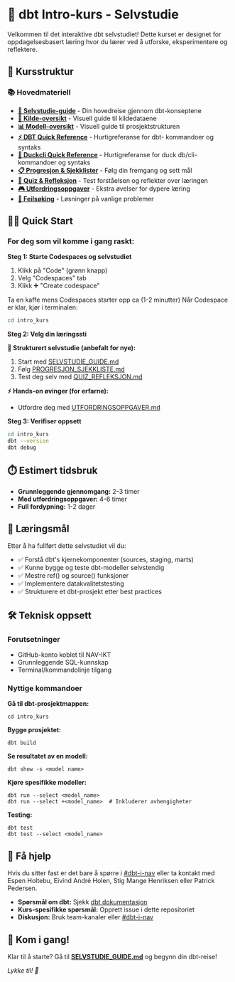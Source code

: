 # 🚀 dbt Intro-kurs - Selvstudie

Velkommen til det interaktive dbt selvstudiet! Dette kurset er designet for oppdagelsesbasert læring hvor du lærer ved å utforske, eksperimentere og reflektere.

## 🎯 Kursstruktur

### 📚 Hovedmateriell
- **[📖 Selvstudie-guide](kursmatrialet/SELVSTUDIE_GUIDE.md)** - Din hovedreise gjennom dbt-konseptene
- **[📀 Kilde-oversikt](kursmatrialet/KILDE_OVERSIKT.md)** - Visuell guide til kildedataene
- **[📊 Modell-oversikt](kursmatrialet/MODELL_OVERSIKT.md)** - Visuell guide til prosjektstrukturen
- **[⚡ DBT Quick Reference](kursmatrialet/QUICK_REFERENCE.md)** - Hurtigreferanse for dbt- kommandoer og syntaks
- **[🦆 Duckcli Quick Reference](kursmatrialet/DUCKCLI_REFERENCE.md)** - Hurtigreferanse for duck db/cli- kommandoer og syntaks
- **[📋 Progresjon & Sjekklister](kursmatrialet/PROGRESJON_SJEKKLISTE.md)** - Følg din fremgang og sett mål
- **[🧠 Quiz & Refleksjon](kursmatrialet/QUIZ_REFLEKSJON.md)** - Test forståelsen og reflekter over læringen
- **[🎮 Utfordringsoppgaver](kursmatrialet/UTFORDRINGSOPPGAVER.md)** - Ekstra øvelser for dypere læring
- **[🚨 Feilsøking](kursmatrialet/FEILSOKING.md)** - Løsninger på vanlige problemer


## 🏃‍♂️ Quick Start

### For deg som vil komme i gang raskt:

**Steg 1: Starte Codespaces og selvstudiet**

1. Klikk på "Code" (grønn knapp)
2. Velg "Codespaces" tab
3. Klikk :heavy_plus_sign: "Create codespace"

Ta en kaffe mens Codespaces starter opp ca (1-2 minutter)
Når Codespace er klar, kjør i terminalen:

```bash
cd intro_kurs
```

**Steg 2: Velg din læringssti**

**🎯 Strukturert selvstudie (anbefalt for nye):**
1. Start med [SELVSTUDIE_GUIDE.md](kursmatrialet/SELVSTUDIE_GUIDE.md)
2. Følg [PROGRESJON_SJEKKLISTE.md](kursmatrialet/PROGRESJON_SJEKKLISTE.md)
3. Test deg selv med [QUIZ_REFLEKSJON.md](kursmatrialet/QUIZ_REFLEKSJON.md)

**⚡ Hands-on øvinger (for erfarne):**
 - Utfordre deg med [UTFORDRINGSOPPGAVER.md](kursmatrialet/UTFORDRINGSOPPGAVER.md)

**Steg 3: Verifiser oppsett**
```bash
cd intro_kurs
dbt --version
dbt debug
```

## ⏱️ Estimert tidsbruk
- **Grunnleggende gjennomgang:** 2-3 timer
- **Med utfordringsoppgaver:** 4-6 timer  
- **Full fordypning:** 1-2 dager

## 🎯 Læringsmål

Etter å ha fullført dette selvstudiet vil du:
- ✅ Forstå dbt's kjernekomponenter (sources, staging, marts)
- ✅ Kunne bygge og teste dbt-modeller selvstendig  
- ✅ Mestre ref() og source() funksjoner
- ✅ Implementere datakvalitetstesting
- ✅ Strukturere et dbt-prosjekt etter best practices

## 🛠️ Teknisk oppsett

### Forutsetninger
- GitHub-konto koblet til NAV-IKT
- Grunnleggende SQL-kunnskap
- Terminal/kommandolinje tilgang

### Nyttige kommandoer

**Gå til dbt-prosjektmappen:**
```shell
cd intro_kurs
```

**Bygge prosjektet:**
```shell
dbt build
```

**Se resultatet av en modell:**
```shell
dbt show -s <model name>
```

**Kjøre spesifikke modeller:**
```shell
dbt run --select <model_name>
dbt run --select +<model_name>  # Inkluderer avhengigheter
```

**Testing:**
```shell
dbt test
dbt test --select <model_name>
```

## 🤝 Få hjelp

Hvis du sitter fast er det bare å spørre i [#dbt-i-nav](https://nav-it.slack.com/archives/C0377V3DDUM) eller ta kontakt med Espen Holtebu, Eivind André Holen, Stig Mange Henriksen eller Patrick Pedersen.

- **Spørsmål om dbt:** Sjekk [dbt dokumentasjon](https://docs.getdbt.com/)
- **Kurs-spesifikke spørsmål:** Opprett issue i dette repositoriet
- **Diskusjon:** Bruk team-kanaler eller [#dbt-i-nav](https://nav-it.slack.com/archives/C0377V3DDUM)

## 🎉 Kom i gang!

Klar til å starte? Gå til **[SELVSTUDIE_GUIDE.md](kursmatrialet/SELVSTUDIE_GUIDE.md)** og begynn din dbt-reise! 

*Lykke til! 🚀*
